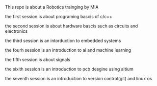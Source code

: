 This repo is about a Robotics trainging by MIA

the first session is about programing bascis of c/c++

the second session is about hardware bascis such as circuits and electronics

the third session is an intorduction to embedded systems

the fourh session is an introduction to ai and machine learning

the fifth session is about signals

the sixith session is an introduction to pcb desgine using altium

the seventh session is an introduction to version control(git) and linux os

